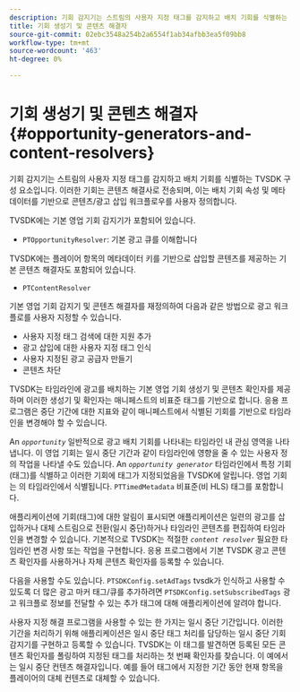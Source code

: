 ```yaml
---
description: 기회 감지기는 스트림의 사용자 지정 태그를 감지하고 배치 기회를 식별하는 TVSDK 구성 요소입니다. 이러한 기회는 콘텐츠 해결사로 전송되며, 이는 배치 기회 속성 및 메타데이터를 기반으로 콘텐츠/광고 삽입 워크플로우를 사용자 정의합니다.
title: 기회 생성기 및 콘텐츠 해결자
source-git-commit: 02ebc3548a254b2a6554f1ab34afbb3ea5f09bb8
workflow-type: tm+mt
source-wordcount: '463'
ht-degree: 0%

---
```


# 기회 생성기 및 콘텐츠 해결자 {#opportunity-generators-and-content-resolvers}

기회 감지기는 스트림의 사용자 지정 태그를 감지하고 배치 기회를 식별하는 TVSDK 구성 요소입니다. 이러한 기회는 콘텐츠 해결사로 전송되며, 이는 배치 기회 속성 및 메타데이터를 기반으로 콘텐츠/광고 삽입 워크플로우를 사용자 정의합니다.

TVSDK에는 기본 영업 기회 감지기가 포함되어 있습니다.

* `PTOpportunityResolver`: 기본 광고 큐를 이해합니다

TVSDK에는 플레이어 항목의 메타데이터 키를 기반으로 삽입할 콘텐츠를 제공하는 기본 콘텐츠 해결자도 포함되어 있습니다.

* `PTContentResolver`

기본 영업 기회 감지기 및 콘텐츠 해결자를 재정의하여 다음과 같은 방법으로 광고 워크플로를 사용자 지정할 수 있습니다.

* 사용자 지정 태그 검색에 대한 지원 추가
* 광고 삽입에 대한 사용자 지정 태그 인식
* 사용자 지정된 광고 공급자 만들기
* 콘텐츠 차단

<!--<a id="section_C2BA8F50230E4010ABFCD5D976BC1217"></a>-->

TVSDK는 타임라인에 광고를 배치하는 기본 영업 기회 생성기 및 콘텐츠 확인자를 제공하며 이러한 생성기 및 확인자는 매니페스트의 비표준 태그를 기반으로 합니다. 응용 프로그램은 중단 기간에 대한 지표와 같이 매니페스트에서 식별된 기회를 기반으로 타임라인을 변경해야 할 수 있습니다.

An *`opportunity`* 일반적으로 광고 배치 기회를 나타내는 타임라인 내 관심 영역을 나타냅니다. 이 영업 기회는 일시 중단 기간과 같이 타임라인에 영향을 줄 수 있는 사용자 정의 작업을 나타낼 수도 있습니다. An *`opportunity generator`* 타임라인에서 특정 기회(태그)를 식별하고 이러한 기회에 태그가 지정되었음을 TVSDK에 알립니다. 영업 기회는 의 타임라인에서 식별됩니다. `PTTimedMetadata` 비표준(비 HLS) 태그를 포함합니다.

애플리케이션에 기회(태그)에 대한 알림이 표시되면 애플리케이션은 일련의 광고를 삽입하거나 대체 스트림으로 전환(일시 중단)하거나 타임라인 콘텐츠를 편집하여 타임라인을 변경할 수 있습니다. 기본적으로 TVSDK는 적절한 *`content resolver`* 필요한 타임라인 변경 사항 또는 작업을 구현합니다. 응용 프로그램에서 기본 TVSDK 광고 콘텐츠 확인자를 사용하거나 자체 콘텐츠 확인자를 등록할 수 있습니다.

다음을 사용할 수도 있습니다. `PTSDKConfig.setAdTags` tvsdk가 인식하고 사용할 수 있도록 더 많은 광고 마커 태그/큐를 추가하려면 `PTSDKConfig.setSubscribedTags` 광고 워크플로 정보를 전달할 수 있는 추가 태그에 대해 애플리케이션에 알려야 합니다.

사용자 지정 해결 프로그램을 사용할 수 있는 한 가지는 일시 중단 기간입니다. 이러한 기간을 처리하기 위해 애플리케이션은 일시 중단 태그 처리를 담당하는 일시 중단 기회 감지기를 구현하고 등록할 수 있습니다. TVSDK는 이 태그를 발견하면 등록된 모든 콘텐츠 확인자를 폴링하여 지정된 태그를 처리하는 첫 번째 확인자를 찾습니다. 이 예에서는 일시 중단 컨텐츠 해결자입니다. 예를 들어 태그에서 지정한 기간 동안 현재 항목을 플레이어의 대체 컨텐츠로 대체할 수 있습니다.
